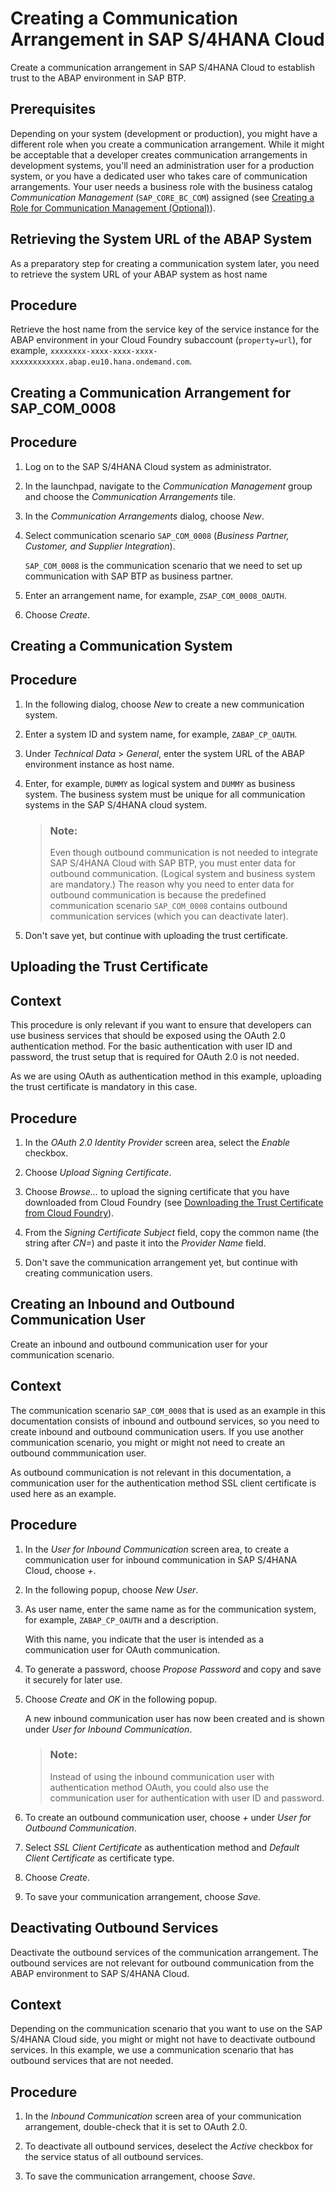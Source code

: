 <!-- loio889fbe37b7b344deabfbdc78ab16e544 -->

# Creating a Communication Arrangement in SAP S/4HANA Cloud

Create a communication arrangement in SAP S/4HANA Cloud to establish trust to the ABAP environment in SAP BTP.



<a name="loio889fbe37b7b344deabfbdc78ab16e544__prereq_iwj_1sr_r2b"/>

## Prerequisites

Depending on your system \(development or production\), you might have a different role when you create a communication arrangement. While it might be acceptable that a developer creates communication arrangements in development systems, you'll need an administration user for a production system, or you have a dedicated user who takes care of communication arrangements. Your user needs a business role with the business catalog *Communication Management* \(`SAP_CORE_BC_COM`\) assigned \(see [Creating a Role for Communication Management \(Optional\)](creating-a-role-for-communication-management-optional-45e1f2f.md)\).

<a name="task_wzf_1sn_zhb"/>

<!-- task\_wzf\_1sn\_zhb -->

## Retrieving the System URL of the ABAP System

As a preparatory step for creating a communication system later, you need to retrieve the system URL of your ABAP system as host name



<a name="task_wzf_1sn_zhb__steps-unordered_rng_2sn_zhb"/>

## Procedure

Retrieve the host name from the service key of the service instance for the ABAP environment in your Cloud Foundry subaccount \(`property=url`\)​, for example, `xxxxxxxx-xxxx-xxxx-xxxx-xxxxxxxxxxxx.abap.eu10.hana.ondemand.com`.

<a name="loio157a12b9f6b9496da9f2fdd52fb30b75"/>

<!-- loio157a12b9f6b9496da9f2fdd52fb30b75 -->

## Creating a Communication Arrangement for SAP\_COM\_0008​



<a name="loio157a12b9f6b9496da9f2fdd52fb30b75__steps_rdt_hsn_zhb"/>

## Procedure

1.  Log on to the SAP S/4HANA Cloud system as administrator.

2.  In the launchpad, navigate to the *Communication Management* group and choose the *Communication Arrangements* tile.

3.  In the *Communication Arrangements* dialog, choose *New*.

4.  Select communication scenario `SAP_COM_0008` \(*Business Partner, Customer, and Supplier Integration*\).

    `SAP_COM_0008` is the communication scenario that we need to set up communication with SAP BTP as business partner.

5.  Enter an arrangement name, for example, `ZSAP_COM_0008_OAUTH`.

6.  Choose *Create*.


<a name="loiof2a8b85de4564b0d811522ac1673b34d"/>

<!-- loiof2a8b85de4564b0d811522ac1673b34d -->

## Creating a Communication System



<a name="loiof2a8b85de4564b0d811522ac1673b34d__steps_p1g_jsn_zhb"/>

## Procedure

1.  In the following dialog, choose *New* to create a new communication system.

2.  Enter a system ID and system name, for example, `ZABAP_CP_OAUTH`.

3.  Under *Technical Data* \> *General*, enter the system URL of the ABAP environment instance as host name.

4.  Enter, for example, `DUMMY` as logical system and `DUMMY` as business system. The business system must be unique for all communication systems in the SAP S/4HANA cloud system.

    > ### Note:  
    > Even though outbound communication is not needed to integrate SAP S/4HANA Cloud with SAP BTP, you must enter data for outbound communication. \(Logical system and business system are mandatory.\) The reason why you need to enter data for outbound communication is because the predefined communication scenario `SAP_COM_0008` contains outbound communication services \(which you can deactivate later\).

5.  Don't save yet, but continue with uploading the trust certificate.


<a name="loio362302e59e0940adb25390764a8661ed"/>

<!-- loio362302e59e0940adb25390764a8661ed -->

## Uploading the Trust Certificate​



<a name="loio362302e59e0940adb25390764a8661ed__context_e4z_cfp_v2b"/>

## Context

This procedure is only relevant if you want to ensure that developers can use business services that should be exposed using the OAuth 2.0 authentication method. For the basic authentication with user ID and password, the trust setup that is required for OAuth 2.0 is not needed.

As we are using OAuth as authentication method in this example, uploading the trust certificate is mandatory in this case.



<a name="loio362302e59e0940adb25390764a8661ed__steps_zbd_lsn_zhb"/>

## Procedure

1.  In the *OAuth 2.0 Identity Provider* screen area, select the *Enable* checkbox.

2.  Choose *Upload Signing Certificate*.

3.  Choose *Browse...* to upload the signing certificate that you have downloaded from Cloud Foundry \(see [Downloading the Trust Certificate from Cloud Foundry](downloading-the-trust-certificate-from-cloud-foundry-dbb7d4d.md)\).

4.  From the *Signing Certificate Subject* field, copy the common name \(the string after *CN=*\) and paste it into the *Provider Name* field.

5.  Don't save the communication arrangement yet, but continue with creating communication users.


<a name="loio6734978c17c94c089796148b3e8c1b7b"/>

<!-- loio6734978c17c94c089796148b3e8c1b7b -->

## Creating an Inbound and Outbound Communication User

Create an inbound and outbound communication user for your communication scenario.



<a name="loio6734978c17c94c089796148b3e8c1b7b__context_xsh_fgp_v2b"/>

## Context

The communication scenario `SAP_COM_0008` that is used as an example in this documentation consists of inbound and outbound services, so you need to create inbound and outbound communication users. If you use another communication scenario, you might or might not need to create an outbound commmunication user.

As outbound communication is not relevant in this documentation, a communication user for the authentication method SSL client certificate is used here as an example.



<a name="loio6734978c17c94c089796148b3e8c1b7b__steps_tnr_msn_zhb"/>

## Procedure

1.  In the *User for Inbound Communication* screen area, to create a communication user for inbound communication in SAP S/4HANA Cloud, choose *\+*.

2.  In the following popup, choose *New User*.

3.  As user name, enter the same name as for the communication system, for example, `ZABAP_CP_OAUTH` and a description.

    With this name, you indicate that the user is intended as a communication user for OAuth communication.

4.  To generate a password, choose *Propose Password* and copy and save it securely for later use.

5.  Choose *Create* and *OK* in the following popup.

    A new inbound communication user has now been created and is shown under *User for Inbound Communication*.

    > ### Note:  
    > Instead of using the inbound communication user with authentication method OAuth, you could also use the communication user for authentication with user ID and password.

6.  To create an outbound communication user, choose *\+* under *User for Outbound Communication*.

7.  Select *SSL Client Certificate* as authentication method and *Default Client Certificate* as certificate type.

8.  Choose *Create*.

9.  To save your communication arrangement, choose *Save*.


<a name="loio4e31cbbae8224ab0b36fbb3c40da2754"/>

<!-- loio4e31cbbae8224ab0b36fbb3c40da2754 -->

## Deactivating Outbound Services

Deactivate the outbound services of the communication arrangement. The outbound services are not relevant for outbound communication from the ABAP environment to SAP S/4HANA Cloud.



<a name="loio4e31cbbae8224ab0b36fbb3c40da2754__context_upy_ncj_w2b"/>

## Context

Depending on the communication scenario that you want to use on the SAP S/4HANA Cloud side, you might or might not have to deactivate outbound services. In this example, we use a communication scenario that has outbound services that are not needed.



<a name="loio4e31cbbae8224ab0b36fbb3c40da2754__steps_nzm_nsn_zhb"/>

## Procedure

1.  In the *Inbound Communication* screen area of your communication arrangement, double-check that it is set to OAuth 2.0.

2.  To deactivate all outbound services, deselect the *Active* checkbox for the service status of all outbound services.

3.  To save the communication arrangement, choose *Save*.


